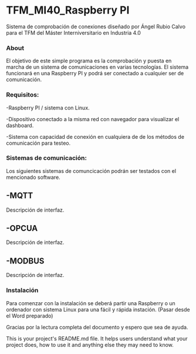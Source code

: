 TFM_MI40_Raspberry PI
==================

Sistema de comprobación de conexiones diseñado por Ángel Rubio Calvo para el TFM del Máster Interniversitario en Industria 4.0

### About

El objetivo de este simple programa es la comprobación y puesta en marcha de un sistema de comunicaciones en varias tecnologías. 
El sistema funcionará en una Raspberry PI y podrá ser conectado a cualquier ser de comunicación.


### Requisitos:
-Raspberry PI / sistema con Linux.

-Dispositivo conectado a la misma red con navegador para visualizar el dashboard.

-Sistema con capacidad de conexión en cualquiera de de los métodos de comunicación para testeo.


### Sistemas de comunicación:
Los siguientes sistemas de comuncicación podrán ser testados con el mencionado software.

## -MQTT
Descripción de interfaz.

## -OPCUA
Descripción de interfaz.

## -MODBUS
Descripción de interfaz.

### Instalación

Para comenzar con la instalación se deberá partir una Raspberry o un ordenador con sistema Linux para una fácil y rápida instación.
(Pasar desde el Word preparado)

Gracias por la lectura completa del documento y espero que sea de ayuda.

This is your project's README.md file. It helps users understand what your
project does, how to use it and anything else they may need to know.
